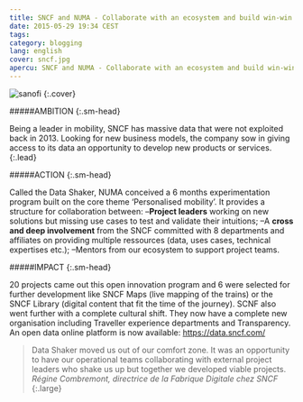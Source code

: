 ```yaml
---
title: SNCF and NUMA - Collaborate with an ecosystem and build win-win relationships
date: 2015-05-29 19:34 CEST
tags:
category: blogging
lang: english
cover: sncf.jpg
apercu: SNCF and NUMA - Collaborate with an ecosystem and build win-win relationships
---
```


![sanofi](sncf.jpg)
{:.cover}

#####AMBITION
{:.sm-head}

Being a leader in mobility, SNCF has massive data that were not exploited back in 2013. Looking for new business models, the company sow in giving access to its data an opportunity to develop new products or services.
{:.lead}

#####ACTION
{:.sm-head}

Called the Data Shaker, NUMA conceived a 6 months experimentation program built on the core theme ‘Personalised mobility’. It provides a structure for collaboration between:
–**Project leaders** working on new solutions but missing use cases to test and validate their intuitions;
–A **cross and deep involvement** from the SNCF committed with 8 departments and affiliates on providing multiple ressources (data, uses cases, technical expertises etc.);
–Mentors from our ecosystem to support project teams.

#####IMPACT
{:.sm-head}

20 projects came out this open innovation program and 6 were selected for further development like SNCF Maps (live mapping of the trains) or the SNCF Library (digital content that fit the time of the journey).
SCNF also went further with a complete cultural shift. They now have a complete new organisation including Traveller experience departments and Transparency. An open data online platform is now available: <https://data.sncf.com/>

> Data Shaker moved us out of our comfort zone. It was an opportunity to have our operational teams collaborating with external project leaders who shake us up but together we developed viable projects. <cite>Régine Combremont, directrice de la Fabrique Digitale chez SNCF</cite>
{:.large}
